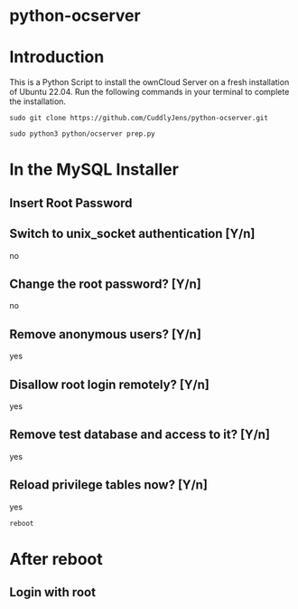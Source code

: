 # python-ocserver
# Introduction
This is a Python Script to install the ownCloud Server on a fresh installation of Ubuntu 22.04. Run the following commands in your terminal to complete the installation.
```
sudo git clone https://github.com/CuddlyJens/python-ocserver.git
```
```
sudo python3 python/ocserver prep.py
```
# In the MySQL Installer
## Insert Root Password
## Switch to unix_socket authentication [Y/n]
no
## Change the root password? [Y/n]
no
## Remove anonymous users? [Y/n]
yes
## Disallow root login remotely? [Y/n]
yes
## Remove test database and access to it? [Y/n]
yes
## Reload privilege tables now? [Y/n]
yes
```
reboot
```
# After reboot
## Login with root
```
